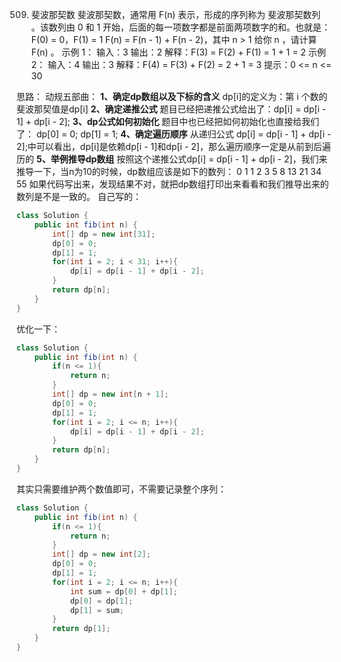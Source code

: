 

509. 斐波那契数
斐波那契数，通常用 F(n) 表示，形成的序列称为 斐波那契数列 。该数列由 0 和 1 开始，后面的每一项数字都是前面两项数字的和。也就是：
F(0) = 0，F(1) = 1
F(n) = F(n - 1) + F(n - 2)，其中 n > 1
给你 n ，请计算 F(n) 。
示例 1：
输入：3
输出：2
解释：F(3) = F(2) + F(1) = 1 + 1 = 2
示例 2：
输入：4
输出：3
解释：F(4) = F(3) + F(2) = 2 + 1 = 3
提示：0 <= n <= 30

思路：
动规五部曲：
**1、确定dp数组以及下标的含义**
dp[i]的定义为：第 i 个数的斐波那契值是dp[i]
**2、确定递推公式**
题目已经把递推公式给出了：dp[i] = dp[i - 1] + dp[i - 2];
**3、dp公式如何初始化**
题目中也已经把如何初始化也直接给我们了：
dp[0] = 0; dp[1] = 1;
**4、确定遍历顺序**
从递归公式 dp[i] = dp[i - 1] + dp[i - 2];中可以看出，dp[i]是依赖dp[i - 1]和dp[i - 2]，那么遍历顺序一定是从前到后遍历的
**5、举例推导dp数组**
按照这个递推公式dp[i] = dp[i - 1] + dp[i - 2]，我们来推导一下，当n为10的时候，dp数组应该是如下的数列：
0 1 1 2 3 5 8 13 21 34 55
如果代码写出来，发现结果不对，就把dp数组打印出来看看和我们推导出来的数列是不是一致的。
自己写的：
```java
class Solution {
    public int fib(int n) {
        int[] dp = new int[31];
        dp[0] = 0;
        dp[1] = 1;
        for(int i = 2; i < 31; i++){
            dp[i] = dp[i - 1] + dp[i - 2];
        }
        return dp[n];
    }
}
```
优化一下：
```java
class Solution {
    public int fib(int n) {
        if(n <= 1){
            return n;
        }
        int[] dp = new int[n + 1];
        dp[0] = 0;
        dp[1] = 1;
        for(int i = 2; i <= n; i++){
            dp[i] = dp[i - 1] + dp[i - 2];
        }
        return dp[n];
    }
}
```
其实只需要维护两个数值即可，不需要记录整个序列：
```java
class Solution {
    public int fib(int n) {
        if(n <= 1){
            return n;
        }
        int[] dp = new int[2];
        dp[0] = 0;
        dp[1] = 1;
        for(int i = 2; i <= n; i++){
            int sum = dp[0] + dp[1];
            dp[0] = dp[1];
            dp[1] = sum;
        }
        return dp[1];
    }
}
```
